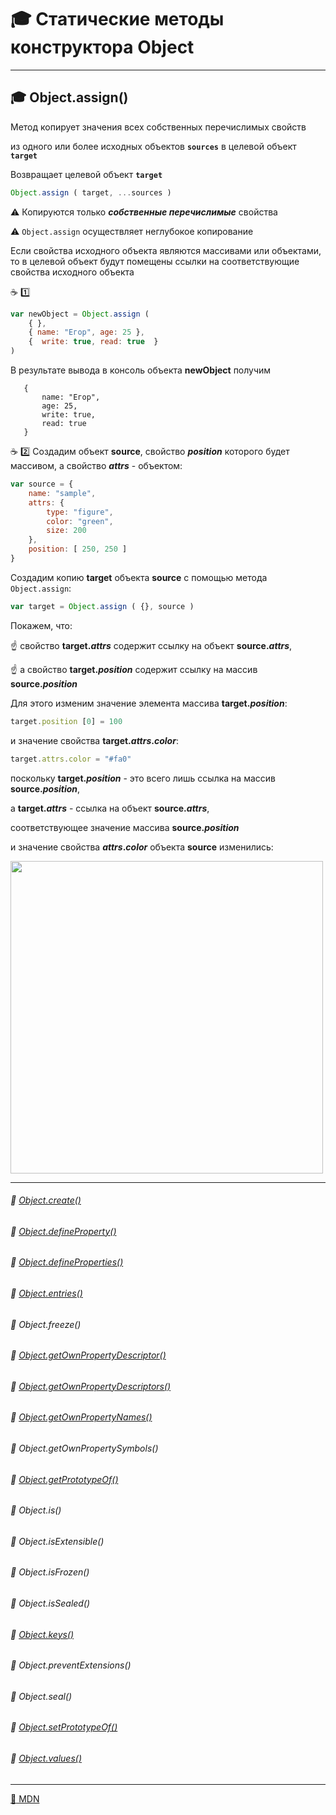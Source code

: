 # :mortar_board: Статические методы конструктора  Object
***
## :mortar_board: Object.assign()
Метод копирует значения всех собственных перечислимых свойств 

из одного или более исходных объектов  **`sources`**  в целевой объект **`target`**

Возвращает целевой объект **`target`**
```javascript
Object.assign ( target, ...sources )
```
:warning: Копируются только **_собственные перечислимые_** свойства

:warning: `Object.assign` осуществляет неглубокое копирование

Если свойства исходного объекта являются массивами или объектами, то в целевой объект будут помещены ссылки на соответствующие свойства исходного объекта

:coffee: :one:
```javascript
var newObject = Object.assign ( 
    { }, 
    { name: "Егор", age: 25 }, 
    {  write: true, read: true  } 
)
```
В результате вывода в консоль объекта **newObject** получим
```console
   { 
       name: "Егор",
       age: 25,
       write: true,
       read: true
   }
```
:coffee: :two:
Создадим объект **source**, свойство **_position_** которого будет массивом, а свойство **_attrs_** - объектом:
```javascript
var source = {
    name: "sample",
    attrs: {
        type: "figure",
        color: "green",
        size: 200
    },
    position: [ 250, 250 ]
}
```
Создадим копию  **target**  объекта **source** с помощью метода  `Object.assign`:
```javascript
var target = Object.assign ( {}, source )
```
Покажем, что: 

☝ свойство  **target._attrs_**  содержит ссылку на объект  **source._attrs_**,

☝ а свойство  **target._position_**  содержит ссылку на массив  **source._position_**

Для этого изменим значение элемента массива **target._position_**:
```javascript
target.position [0] = 100
```
и значение свойства **target._attrs_._color_**:
```javascript
target.attrs.color = "#fa0"
```
поскольку  **target._position_** - это всего лишь ссылка на массив **source._position_**,

а  **target._attrs_** - ссылка на объект **source._attrs_**,

соответствующее значение массива **source._position_** 

и значение свойства **_attrs_._color_** объекта **source** изменились:

<img src="https://lh6.googleusercontent.com/S2iEECu3Z_9URDjc_Pry-8fFDfqbXXZG4Cw3xkhbJRM6fgWg5cVRGlXQ9kJDLXyeOH6b7ss3fMl12js3kIaPd30vcgC_-iIcD2fkqAPzJW6NbtBC35PWJ_Y_zLSLn-6tmtjr-WS4xftSpxE" width="500"/>

***
###### :radio_button: <a href="Object.create">Object.create()</a>
###### :radio_button: <a href="Object.defineProperty">Object.defineProperty()</a>
###### :radio_button: <a href="Object.defineProperties">Object.defineProperties()</a>
###### :radio_button: <a href="Object.entries">Object.entries()</a>
###### :radio_button: Object.freeze()
###### :radio_button: <a href="Object.getOwnPropertyDescriptor">Object.getOwnPropertyDescriptor()</a>
###### :radio_button: <a href="Object.getOwnPropertyDescriptors">Object.getOwnPropertyDescriptors()</a>
###### :radio_button: <a href="Object.getOwnPropertyNames">Object.getOwnPropertyNames()</a>
###### :radio_button: Object.getOwnPropertySymbols()
###### :radio_button: <a href="">Object.getPrototypeOf()</a>
###### :radio_button: Object.is()
###### :radio_button: Object.isExtensible()
###### :radio_button: Object.isFrozen()
###### :radio_button: Object.isSealed()
###### :radio_button: <a href="Object.keys">Object.keys()</a>
###### :radio_button: Object.preventExtensions()
###### :radio_button: Object.seal()
###### :radio_button: <a href="">Object.setPrototypeOf()</a>
###### :radio_button: <a href="Object.values">Object.values()</a>

***
[:link: MDN](https://developer.mozilla.org/en-US/docs/Web/JavaScript/Reference/Global_Objects/Object)